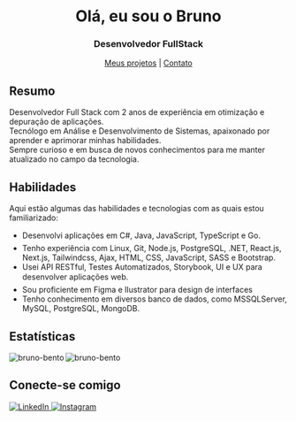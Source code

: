 <h1 align="center">Olá, eu sou o Bruno</h1>
<h3 align="center">Desenvolvedor FullStack</h3>

<p align="center">
  <a href="https://bruno-bento.com">Meus projetos</a> |
  <a href="mailto:brunobentoreinoso14@gmail.com">Contato</a>
</p>

<h2>Resumo</h2>
<p>Desenvolvedor Full Stack com 2 anos de experiência em otimização e depuração de aplicações. 
<br>
Tecnólogo em Análise e Desenvolvimento de Sistemas, apaixonado por aprender e aprimorar minhas habilidades. 
<br>
Sempre curioso e em busca de novos conhecimentos para me manter atualizado no campo da tecnologia.</p>

<h2>Habilidades</h2>
<p>Aqui estão algumas das habilidades e tecnologias com as quais estou familiarizado:</p>

- Desenvolvi aplicações em C#, Java, JavaScript, TypeScript e Go.
- Tenho experiência com Linux, Git, Node.js, PostgreSQL, .NET, React.js, Next.js, Tailwindcss, Ajax, HTML, CSS, JavaScript, SASS e Bootstrap.
- Usei API RESTful, Testes Automatizados, Storybook, UI e UX para desenvolver aplicações web.
- Sou proficiente em Figma e Ilustrator para design de interfaces
- Tenho conhecimento em diversos banco de dados, como MSSQLServer, MySQL, PostgreSQL, MongoDB. 

<h2>Estatísticas</h2>
<p><img align="left" src="https://github-readme-stats.vercel.app/api/top-langs?username=bruno-bento&show_icons=true&theme=dark&locale=en&layout=compact" alt="bruno-bento" /></p>


<p><img align="center" src="https://github-readme-streak-stats.herokuapp.com/?user=bruno-bento&theme=dark" alt="bruno-bento" /></p>

<h2>Conecte-se comigo</h2>
<p>
  <a href="https://linkedin.com/in/bruno-bento-reinoso" target="blank">
    <img src="https://img.shields.io/badge/LinkedIn-Connect%20comigo-blue?style=for-the-badge&logo=linkedin" alt="LinkedIn">
  </a>
  <a href="https://instagram.com/off0nurb" target="blank">
    <img src="https://img.shields.io/badge/Instagram-Siga%20meu%20perfil-blue?style=for-the-badge&logo=instagram" alt="Instagram">
  </a>
</p>
